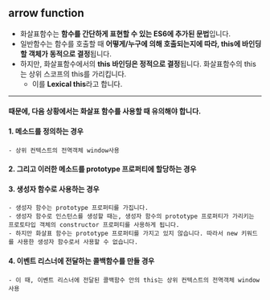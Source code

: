 ## arrow function
- 화살표함수는 **함수를 간단하게 표현할 수 있는 ES6에 추가된 문법**입니다.
- 일반함수는 함수를 호출할 때 **어떻게/누구에 의해 호출되는지에 따라, this에 바인딩할 객체가 동적으로 결정**됩니다.
- 하지만, 화살표함수에서의 **this 바인딩은 정적으로 결정**됩니다. 화살표함수의 this는 상위 스코프의 this를 가리킵니다.
    - 이를 **Lexical this**라고 합니다.

---

#### 때문에, 다음 상황에서는 화살표 함수를 사용할 때 유의해야 합니다.

#### 1. 메소드를 정의하는 경우
    - 상위 컨텍스트의 전역객체 window사용

#### 2. 그리고 이러한 메소드를 prototype 프로퍼티에 할당하는 경우

#### 3. 생성자 함수로 사용하는 경우
    - 생성자 함수는 prototype 프로퍼티를 가집니다. 
    - 생성자 함수로 인스턴스를 생성할 때는, 생성자 함수의 prototype 프로퍼티가 가리키는 프로토타입 객체의 constructor 프로퍼티를 사용하게 됩니다.
    - 하지만 화살표 함수는 prototype 프로퍼티를 가지고 있지 않습니다. 따라서 new 키워드를 사용한 생성자 함수로서 사용할 수 없습니다.

#### 4. 이벤트 리스너에 전달하는 콜백함수를 만들 경우
    - 이 때, 이벤트 리스너에 전달된 콜백함수 안의 this는 상위 컨텍스트의 전역객체 window사용

